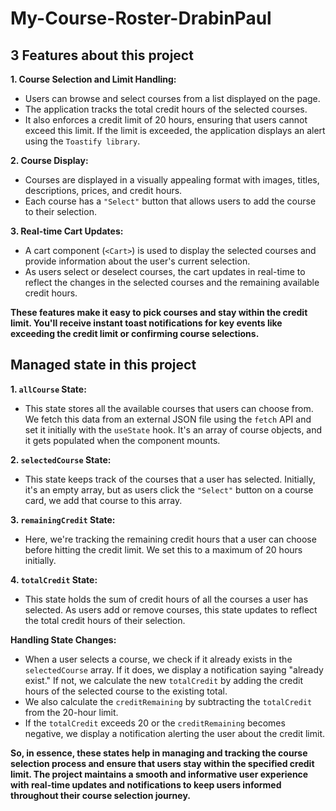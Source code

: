 # **My-Course-Roster-DrabinPaul**


## **3 Features about this project**


 **1. Course Selection and Limit Handling:**
   - Users can browse and select courses from a list displayed on the page.
   - The application tracks the total credit hours of the selected courses.
   - It also enforces a credit limit of 20 hours, ensuring that users cannot exceed this limit. If the limit is exceeded, the application displays an alert using the `Toastify library`.

 **2. Course Display:**
   - Courses are displayed in a visually appealing format with images, titles, descriptions, prices, and credit hours.
   - Each course has a `"Select"` button that allows users to add the course to their selection.

 **3. Real-time Cart Updates:**
   - A cart component (`<Cart>`) is used to display the selected courses and provide information about the user's current selection.
   - As users select or deselect courses, the cart updates in real-time to reflect the changes in the selected courses and the remaining available credit hours.

**These features make it easy to pick courses and stay within the credit limit. You'll receive instant toast notifications for key events like exceeding the credit limit or confirming course selections.**


## **Managed state in this project**


**1. `allCourse` State:**
   - This state stores all the available courses that users can choose from. We fetch this data from an external JSON file using the `fetch` API and set it initially with the `useState` hook. It's an array of course objects, and it gets populated when the component mounts.

**2. `selectedCourse` State:**
   - This state keeps track of the courses that a user has selected. Initially, it's an empty array, but as users click the `"Select"` button on a course card, we add that course to this array.

**3. `remainingCredit` State:**
   - Here, we're tracking the remaining credit hours that a user can choose before hitting the credit limit. We set this to a maximum of 20 hours initially.

**4. `totalCredit` State:**
   - This state holds the sum of credit hours of all the courses a user has selected. As users add or remove courses, this state updates to reflect the total credit hours of their selection.

**Handling State Changes:**
   - When a user selects a course, we check if it already exists in the `selectedCourse` array. If it does, we display a notification saying "already exist." If not, we calculate the new `totalCredit` by adding the credit hours of the selected course to the existing total.
   - We also calculate the `creditRemaining` by subtracting the `totalCredit` from the 20-hour limit.
   - If the `totalCredit` exceeds 20 or the `creditRemaining` becomes negative, we display a notification alerting the user about the credit limit.

**So, in essence, these states help in managing and tracking the course selection process and ensure that users stay within the specified credit limit. The project maintains a smooth and informative user experience with real-time updates and notifications to keep users informed throughout their course selection journey.**








